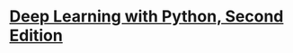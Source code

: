 # [Deep Learning with Python, Second Edition](https://www.manning.com/books/deep-learning-with-python-second-edition)

